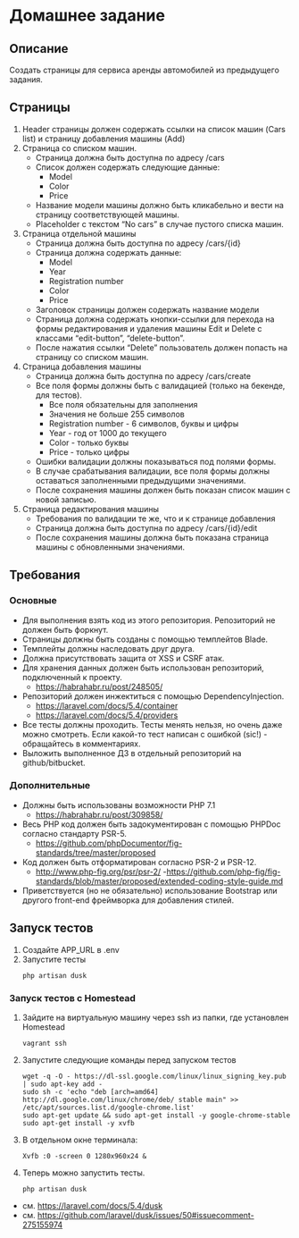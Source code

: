 # Домашнее задание

## Описание
Создать страницы для сервиса аренды автомобилей из предыдущего задания.

## Страницы
1. Header страницы должен содержать ссылки на список машин (Cars list) и страницу добавления машины (Add)
2. Страница со списком машин. 
    - Страница должна быть доступна по адресу /cars
    - Список должен содержать следующие данные:
        - Model
        - Color
        - Price
    - Название модели машины должно быть кликабельно и вести на страницу соответствующей машины.
    - Placeholder с текстом “No cars” в случае пустого списка машин.
3. Страница отдельной машины
    - Страница должна быть доступна по адресу /cars/{id}
    - Страница должна содержать данные: 
        - Model
        - Year
        - Registration number
        - Color
        - Price
    - Заголовок страницы должен содержать название модели
    - Страница должна содержать кнопки-ссылки для перехода на формы редактирования и удаления машины Edit и Delete с классами “edit-button”, “delete-button”.
    - После нажатия ссылки “Delete” пользователь должен попасть на страницу со списком машин.
4. Страница добавления машины
    - Страница должна быть доступна по адресу /cars/create
    - Все поля формы должны быть с валидацией (только на бекенде, для тестов). 
        - Все поля обязательны для заполнения
        - Значения не больше 255 символов
        - Registration number - 6 символов, буквы и цифры
        - Year - год от 1000 до текущего
        - Color - только буквы
        - Price - только цифры
    - Ошибки валидации должны показываться под полями формы.
    - В случае срабатывания валидации, все поля формы должны оставаться заполненными предыдущими значениями.
    - После сохранения машины должен быть показан список машин с новой записью.
5. Страница редактирования машины
    - Требования по валидации те же, что и к странице добавления
    - Страница должна быть доступна по адресу /cars/{id}/edit
    - После сохранения машины должна быть показана страница машины с обновленными значениями. 


## Требования
### Основные
- Для выполнения взять код из этого репозитория. Репозиторий не должен быть форкнут.
- Страницы должны быть созданы с помощью темплейтов Blade. 
- Темплейты должны наследовать друг друга.
- Должна присутствовать защита от XSS и CSRF атак.
- Для хранения данных должен быть использован репозиторий, подключенный к проекту.
    - https://habrahabr.ru/post/248505/
- Репозиторий должен инжектиться с помощью DependencyInjection.
    - https://laravel.com/docs/5.4/container
    - https://laravel.com/docs/5.4/providers
- Все тесты должны проходить. Тесты менять нельзя, но очень даже можно смотреть. Если какой-то тест написан с ошибкой (sic!) - обращайтесь в комментариях.
- Выложить выполненное ДЗ в отдельный репозиторий на github/bitbucket.

### Дополнительные
- Должны быть использованы возможности PHP 7.1
    - https://habrahabr.ru/post/309858/
- Весь PHP код должен быть задокументирован с помощью PHPDoc согласно стандарту PSR-5.
    - https://github.com/phpDocumentor/fig-standards/tree/master/proposed
- Код должен быть отформатирован согласно PSR-2 и PSR-12.
    - http://www.php-fig.org/psr/psr-2/
    -https://github.com/php-fig/fig-standards/blob/master/proposed/extended-coding-style-guide.md
- Приветствуется (но не обязательно) использование Bootstrap или другого front-end фреймворка для добавления стилей.

## Запуск тестов
1. Создайте APP_URL в .env
2. Запустите тесты
    ```
    php artisan dusk
    ```
    
### Запуск тестов c Homestead
1. Зайдите на виртуальную машину через ssh из папки, где установлен Homestead
    ```
    vagrant ssh
    ```
2. Запустите следующие команды перед запуском тестов
    ```
    wget -q -O - https://dl-ssl.google.com/linux/linux_signing_key.pub | sudo apt-key add -
    sudo sh -c 'echo "deb [arch=amd64] http://dl.google.com/linux/chrome/deb/ stable main" >> /etc/apt/sources.list.d/google-chrome.list'
    sudo apt-get update && sudo apt-get install -y google-chrome-stable
    sudo apt-get install -y xvfb
    ```

3. В отдельном окне терминала: 
    ```
    Xvfb :0 -screen 0 1280x960x24 &
    ```

4. Теперь можно запустить тесты.
    ```
    php artisan dusk
    ```

- см. https://laravel.com/docs/5.4/dusk
- см. https://github.com/laravel/dusk/issues/50#issuecomment-275155974
